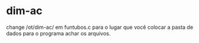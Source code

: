 # dim-ac

change /ot/dim-ac/ em funtubos.c para o lugar que você colocar a pasta de dados para o programa achar os arquivos.
